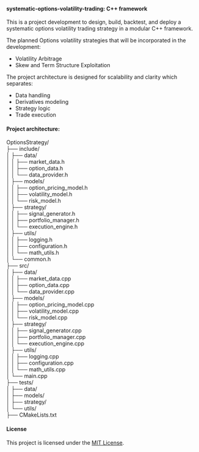 #### systematic-options-volatility-trading: C++ framework

This is a project development to design, build, backtest, and deploy a systematic options volatility trading strategy in a modular C++ framework. 

The planned Options volatility strategies that will be incorporated in the development:

- Volatility Arbitrage
- Skew and Term Structure Exploitation

The project architecture is designed for scalability and clarity which separates:

- Data handling
- Derivatives modeling
- Strategy logic
- Trade execution

#### Project architecture:

 OptionsStrategy/\
├── include/\
│   ├── data/\
│   │   ├── market_data.h\
│   │   ├── option_data.h\
│   │   └── data_provider.h\
│   ├── models/\
│   │   ├── option_pricing_model.h\
│   │   ├── volatility_model.h\
│   │   └── risk_model.h\
│   ├── strategy/\
│   │   ├── signal_generator.h\
│   │   ├── portfolio_manager.h\
│   │   └── execution_engine.h\
│   ├── utils/\
│   │   ├── logging.h\
│   │   ├── configuration.h\
│   │   └── math_utils.h\
│   └── common.h\
├── src/\
│   ├── data/\
│   │   ├── market_data.cpp\
│   │   ├── option_data.cpp\
│   │   └── data_provider.cpp\
│   ├── models/\
│   │   ├── option_pricing_model.cpp\
│   │   ├── volatility_model.cpp\
│   │   └── risk_model.cpp\
│   ├── strategy/\
│   │   ├── signal_generator.cpp\
│   │   ├── portfolio_manager.cpp\
│   │   └── execution_engine.cpp\
│   ├── utils/\
│   │   ├── logging.cpp\
│   │   ├── configuration.cpp\
│   │   └── math_utils.cpp\
│   └── main.cpp\
├── tests/\
│   ├── data/\
│   ├── models/\
│   ├── strategy/\
│   └── utils/\
├── CMakeLists.txt


#### License
This project is licensed under the [MIT License](https://github.com/manuelmusngi/regime_switching_models/edit/main/LICENSE).

